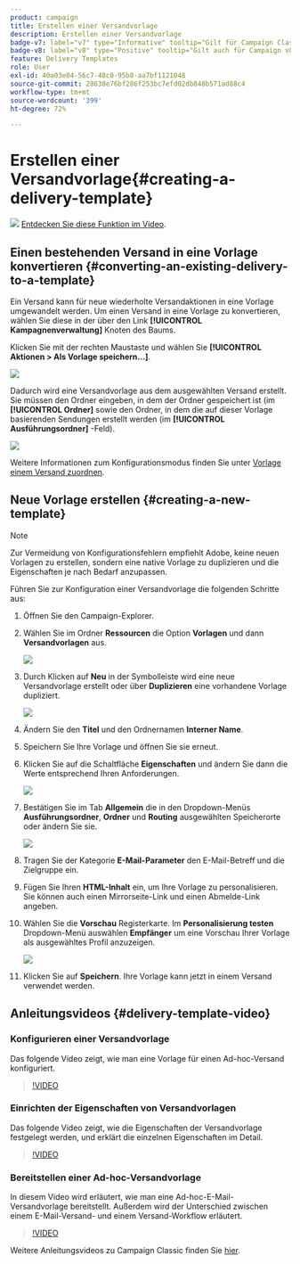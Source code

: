 ```yaml
---
product: campaign
title: Erstellen einer Versandvorlage
description: Erstellen einer Versandvorlage
badge-v7: label="v7" type="Informative" tooltip="Gilt für Campaign Classic v7"
badge-v8: label="v8" type="Positive" tooltip="Gilt auch für Campaign v8"
feature: Delivery Templates
role: User
exl-id: 40a03e04-56c7-48c0-95b8-aa7bf1121048
source-git-commit: 28638e76bf286f253bc7efd02db848b571ad88c4
workflow-type: tm+mt
source-wordcount: '399'
ht-degree: 72%

---
```


# Erstellen einer Versandvorlage{#creating-a-delivery-template}

![](assets/do-not-localize/how-to-video.png) [Entdecken Sie diese Funktion im Video](#delivery-template-video).

## Einen bestehenden Versand in eine Vorlage konvertieren {#converting-an-existing-delivery-to-a-template}

Ein Versand kann für neue wiederholte Versandaktionen in eine Vorlage umgewandelt werden. Um einen Versand in eine Vorlage zu konvertieren, wählen Sie diese in der über den Link **[!UICONTROL Kampagnenverwaltung]** Knoten des Baums.

Klicken Sie mit der rechten Maustaste und wählen Sie **[!UICONTROL Aktionen > Als Vorlage speichern...]**.

![](assets/s_ncs_user_campaign_save_as_scenario.png)

Dadurch wird eine Versandvorlage aus dem ausgewählten Versand erstellt. Sie müssen den Ordner eingeben, in dem der Ordner gespeichert ist (im **[!UICONTROL Ordner]** sowie den Ordner, in dem die auf dieser Vorlage basierenden Sendungen erstellt werden (im **[!UICONTROL Ausführungsordner]** -Feld).

![](assets/s_ncs_user_campaign_save_as_scenario_a.png)

Weitere Informationen zum Konfigurationsmodus finden Sie unter [Vorlage einem Versand zuordnen](creating-a-delivery-from-a-template.md#linking-the-template-to-a-delivery).

## Neue Vorlage erstellen {#creating-a-new-template}

>[!NOTE]
>
>Zur Vermeidung von Konfigurationsfehlern empfiehlt Adobe, keine neuen Vorlagen zu erstellen, sondern eine native Vorlage zu duplizieren und die Eigenschaften je nach Bedarf anzupassen.

Führen Sie zur Konfiguration einer Versandvorlage die folgenden Schritte aus:

1. Öffnen Sie den Campaign-Explorer.
1. Wählen Sie im Ordner **Ressourcen** die Option **Vorlagen** und dann **Versandvorlagen** aus.

   ![](assets/delivery_template_1.png)

1. Durch Klicken auf **Neu** in der Symbolleiste wird eine neue Versandvorlage erstellt oder über **Duplizieren** eine vorhandene Vorlage dupliziert.

   ![](assets/delivery_template_2.png)

1. Ändern Sie den **Titel** und den Ordnernamen **Interner Name**.
1. Speichern Sie Ihre Vorlage und öffnen Sie sie erneut.
1. Klicken Sie auf die Schaltfläche **Eigenschaften** und ändern Sie dann die Werte entsprechend Ihren Anforderungen.

   ![](assets/delivery_template_3.png)

1. Bestätigen Sie im Tab **Allgemein** die in den Dropdown-Menüs **Ausführungsordner**, **Ordner** und **Routing** ausgewählten Speicherorte oder ändern Sie sie.

   ![](assets/delivery_template_4.png)

1. Tragen Sie der Kategorie **E-Mail-Parameter** den E-Mail-Betreff und die Zielgruppe ein.
1. Fügen Sie Ihren **HTML-Inhalt** ein, um Ihre Vorlage zu personalisieren. Sie können auch einen Mirrorseite-Link und einen Abmelde-Link angeben.
1. Wählen Sie die **Vorschau** Registerkarte. Im **Personalisierung testen** Dropdown-Menü auswählen **Empfänger** um eine Vorschau Ihrer Vorlage als ausgewähltes Profil anzuzeigen.

   ![](assets/delivery_template_5.png)

1. Klicken Sie auf **Speichern**. Ihre Vorlage kann jetzt in einem Versand verwendet werden.


## Anleitungsvideos {#delivery-template-video}

### Konfigurieren einer Versandvorlage

Das folgende Video zeigt, wie man eine Vorlage für einen Ad-hoc-Versand konfiguriert.

>[!VIDEO](https://video.tv.adobe.com/v/24066?quality=12)

### Einrichten der Eigenschaften von Versandvorlagen

Das folgende Video zeigt, wie die Eigenschaften der Versandvorlage festgelegt werden, und erklärt die einzelnen Eigenschaften im Detail.

>[!VIDEO](https://video.tv.adobe.com/v/24067?quality=12)

### Bereitstellen einer Ad-hoc-Versandvorlage

In diesem Video wird erläutert, wie man eine Ad-hoc-E-Mail-Versandvorlage bereitstellt. Außerdem wird der Unterschied zwischen einem E-Mail-Versand- und einem Versand-Workflow erläutert.

>[!VIDEO](https://video.tv.adobe.com/v/24065?quality=12)

Weitere Anleitungsvideos zu Campaign Classic finden Sie [hier](https://experienceleague.adobe.com/docs/campaign-classic-learn/tutorials/overview.html?lang=de).
